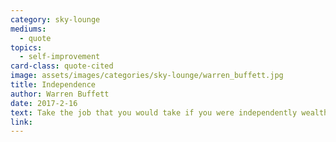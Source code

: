 ```yaml
---
category: sky-lounge
mediums:
  - quote
topics:
  - self-improvement
card-class: quote-cited
image: assets/images/categories/sky-lounge/warren_buffett.jpg
title: Independence
author: Warren Buffett
date: 2017-2-16
text: Take the job that you would take if you were independently wealthy.
link:
---
```

